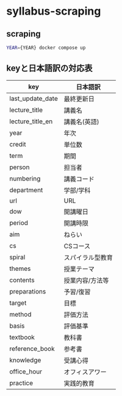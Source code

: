 # syllabus-scraping

## scraping

```sh
YEAR={YEAR} docker compose up
```

## keyと日本語訳の対応表

|key|日本語訳|
|---|---|
|last_update_date|最終更新日|
|lecture_title|講義名|
|lecture_title_en|講義名(英語)|
|year|年次|
|credit|単位数|
|term|期間|
|person|担当者|
|numbering|講義コード|
|department|学部/学科|
|url|URL|
|dow|開講曜日|
|period|開講時限|
|aim|ねらい|
|cs|CSコース|
|spiral|スパイラル型教育|
|themes|授業テーマ|
|contents|授業内容/方法等|
|preparations|予習/復習|
|target|目標|
|method|評価方法|
|basis|評価基準|
|textbook|教科書|
|reference_book|参考書|
|knowledge|受講心得|
|office_hour|オフィスアワー|
|practice|実践的教育|

